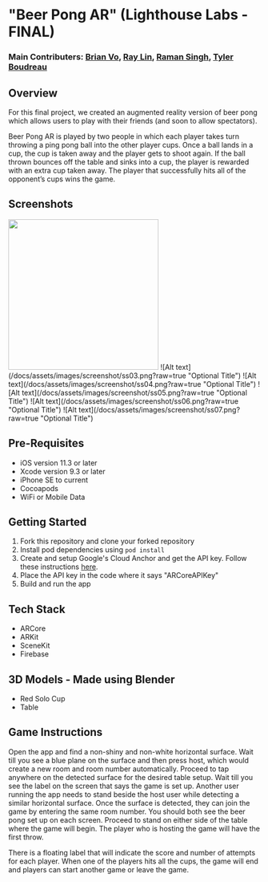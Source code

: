 # "Beer Pong AR" (Lighthouse Labs - FINAL)
### Main Contributers: [Brian Vo](https://github.com/brianpvo), [Ray Lin](https://github.com/rayjialin), [Raman Singh](https://github.com/singhraman4282), [Tyler Boudreau](https://github.com/thebestboudreau)

## Overview
For this final project, we created an augmented reality version of beer pong which allows users to play with their friends (and soon to allow spectators).

Beer Pong AR is played by two people in which each player takes turn throwing a ping pong ball into the other player cups. Once a ball lands in a cup, the cup is taken away and the player gets to shoot again. If the ball thrown bounces off the table and sinks into a cup, the player is rewarded with an extra cup taken away. The player that successfully hits all of the opponent’s cups wins the game.

## Screenshots
<img src="/docs/assets/images/screenshot/ss03.png" width="300">
![Alt text](/docs/assets/images/screenshot/ss03.png?raw=true "Optional Title")
![Alt text](/docs/assets/images/screenshot/ss04.png?raw=true "Optional Title")
![Alt text](/docs/assets/images/screenshot/ss05.png?raw=true "Optional Title")
![Alt text](/docs/assets/images/screenshot/ss06.png?raw=true "Optional Title")
![Alt text](/docs/assets/images/screenshot/ss07.png?raw=true "Optional Title")

## Pre-Requisites
* iOS version 11.3 or later
* Xcode version 9.3 or later
* iPhone SE to current
* Cocoapods
* WiFi or Mobile Data

## Getting Started
1. Fork this repository and clone your forked repository
2. Install pod dependencies using ```pod install``` 
3. Create and setup Google's Cloud Anchor and get the API key. Follow these instructions [here](https://developers.google.com/ar/develop/ios/cloud-anchors-quickstart-ios).
4. Place the API key in the code where it says "ARCoreAPIKey"
5. Build and run the app

## Tech Stack
* ARCore
* ARKit
* SceneKit
* Firebase

## 3D Models - Made using Blender
* Red Solo Cup
* Table

## Game Instructions

Open the app and find a non-shiny and non-white horizontal surface. Wait till you see a blue plane on the surface and then press host, which would create a new room and room number automatically. Proceed to tap anywhere on the detected surface for the desired table setup. Wait till you see the label on the screen that says the game is set up. Another user running the app needs to stand beside the host user while detecting a similar horizontal surface. Once the surface is detected, they can join the game by entering the same room number. You should both see the beer pong set up on each screen. Proceed to stand on either side of the table where the game will begin. The player who is hosting the game will have the first throw. 

There is a floating label that will indicate the score and number of attempts for each player. When one of the players hits all the cups, the game will end and players can start another game or leave the game.
